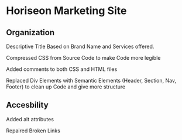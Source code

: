 # Horiseon Marketing Site

## Organization
Descriptive Title Based on Brand Name and Services offered. 

Compressed CSS from Source Code to make Code more legible

Added comments to both CSS and HTML files

Replaced Div Elements with Semantic Elements (Header, Section, Nav, Footer) to clean up Code and give more structure


## Accesbility
Added alt attributes 

Repaired Broken Links

